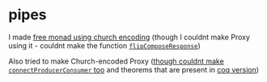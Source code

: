 # pipes

I made [free monad using church encoding](https://github.com/srhhma/lean-pipes/blob/main/Pipes/FreeMonad.lean) (though I couldnt make Proxy using it - couldnt make the function [`flipComposeResponse`](https://github.com/srhhma/lean-pipes/blob/f9fd768de2cd874cb459ed7a511aaddf1a69d15e/Pipes/InternalProxyF.lean#L113))

Also tried to make Church-encoded Proxy ([though couldnt make `connectProducerConsumer` too](https://github.com/srhhma/lean-pipes/blob/f9fd768de2cd874cb459ed7a511aaddf1a69d15e/Pipes/Internal.lean#L200C22-L200C45) and theorems that are present in [coq version](https://www.google.com/search?q=pipes+coq&oq=pipes+coq&gs_lcrp=EgZjaHJvbWUyBggAEEUYOTIICAEQABgWGB4yCAgCEAAYFhgeMg0IAxAAGIYDGIAEGIoFMgoIBBAAGIAEGKIEMgcIBRAAGO8FMgoIBhAAGIAEGKIEMgoIBxAAGIAEGKIEMgcICBAAGO8F0gEINjI1N2owajeoAgCwAgA&sourceid=chrome&ie=UTF-8))
